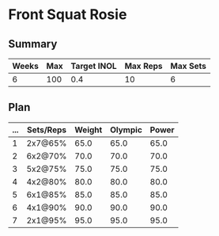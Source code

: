 # Front Squat Rosie

## Summary

Weeks | Max | Target INOL | Max Reps | Max Sets
--- | --- | --- | --- | ---
6 | 100 | 0.4 | 10 | 6

## Plan

 ... | Sets/Reps | Weight | Olympic | Power
--- | --- | --- | --- | ---
1 | 2x7@65% | 65.0 | 65.0 | 65.0
2 | 6x2@70% | 70.0 | 70.0 | 70.0
3 | 5x2@75% | 75.0 | 75.0 | 75.0
4 | 4x2@80% | 80.0 | 80.0 | 80.0
5 | 6x1@85% | 85.0 | 85.0 | 85.0
6 | 4x1@90% | 90.0 | 90.0 | 90.0
7 | 2x1@95% | 95.0 | 95.0 | 95.0
